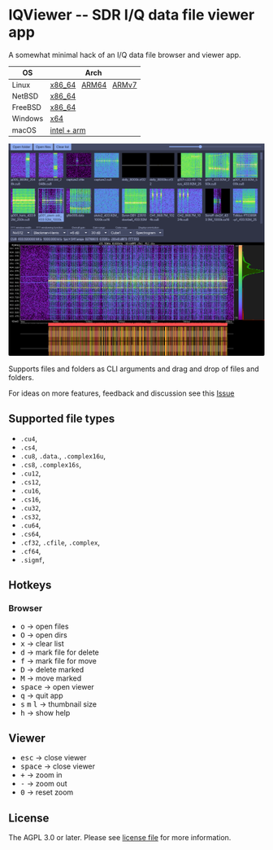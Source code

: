# IQViewer -- SDR I/Q data file viewer app

A somewhat minimal hack of an I/Q data file browser and viewer app.

| OS | Arch |
|---|---|
| Linux   | [x86_64](https://github.com/triq-org/iqviewer/releases/latest/download/IQViewer-Linux-amd64.zip) &nbsp; [ARM64](https://github.com/triq-org/iqviewer/releases/latest/download/IQViewer-Linux-arm64.zip) &nbsp; [ARMv7](https://github.com/triq-org/iqviewer/releases/latest/download/IQViewer-Linux-armv7.zip)|
| NetBSD  | [x86_64](https://github.com/triq-org/iqviewer/releases/latest/download/IQViewer-NetBSD-amd64.zip) |
| FreeBSD | [x86_64](https://github.com/triq-org/iqviewer/releases/latest/download/IQViewer-FreeBSD-amd64.zip) |
| Windows | [x64](https://github.com/triq-org/iqviewer/releases/latest/download/IQViewer-Windows-x64.zip) |
| macOS   | [intel + arm](https://github.com/triq-org/iqviewer/releases/latest/download/IQViewer.dmg) |

![Screenshot](web/IQViewer.png)

Supports files and folders as CLI arguments and drag and drop of files and folders.

For ideas on more features, feedback and discussion see this [Issue](https://github.com/triq-org/iqviewer/issues/1)

## Supported file types
- `.cu4`,
- `.cs4`,
- `.cu8`, `.data`., `.complex16u`,
- `.cs8`, `.complex16s`,
- `.cu12`,
- `.cs12`,
- `.cu16`,
- `.cs16`,
- `.cu32`,
- `.cs32`,
- `.cu64`,
- `.cs64`,
- `.cf32`, `.cfile`, `.complex`,
- `.cf64`,
- `.sigmf`,

## Hotkeys

### Browser
- <kbd>o</kbd> → open files
- <kbd>O</kbd> → open dirs
- <kbd>x</kbd> → clear list
- <kbd>d</kbd> → mark file for delete
- <kbd>f</kbd> → mark file for move
- <kbd>D</kbd> → delete marked
- <kbd>M</kbd> → move marked
- <kbd>space</kbd> → open viewer
- <kbd>q</kbd> → quit app
- <kbd>s</kbd> <kbd>m</kbd> <kbd>l</kbd> → thumbnail size
- <kbd>h</kbd> → show help

## Viewer
- <kbd>esc</kbd> → close viewer
- <kbd>space</kbd> → close viewer
- <kbd>+</kbd> → zoom in
- <kbd>-</kbd> → zoom out
- <kbd>0</kbd> → reset zoom

## License

The AGPL 3.0 or later. Please see [license file](LICENSE) for more information.
